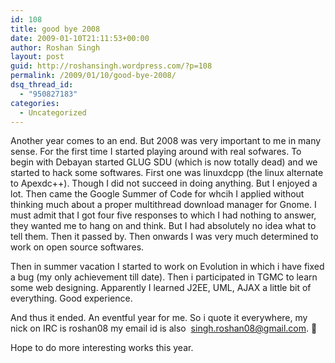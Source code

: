 ```yaml
---
id: 108
title: good bye 2008
date: 2009-01-10T21:11:53+00:00
author: Roshan Singh
layout: post
guid: http://roshansingh.wordpress.com/?p=108
permalink: /2009/01/10/good-bye-2008/
dsq_thread_id:
  - "950827183"
categories:
  - Uncategorized
---
```

Another year comes to an end. But 2008 was very important to me in many sense. For the first time I started playing around with real sofwares. To begin with Debayan started GLUG SDU (which is now totally dead) and we started to hack some softwares. First one was linuxdcpp (the linux alternate to Apexdc++). Though I did not succeed in doing anything. But I enjoyed a lot. Then came the Google Summer of Code for whcih I applied without thinking much about a proper multithread download manager for Gnome. I must admit that I got four five responses to which I had nothing to answer, they wanted me to hang on and think. But I had absolutely no idea what to tell them. Then it passed by. Then onwards I was very much determined to work on open source softwares.

Then in summer vacation I started to work on Evolution in which i have fixed a bug (my only achievement till date). Then i participated in TGMC to learn some web designing. Apparently I learned J2EE, UML, AJAX a little bit of everything. Good experience.

And thus it ended. An eventful year for me. So i quote it everywhere, my nick on IRC is roshan08 my email id is also  singh.roshan08@gmail.com. 🙂

Hope to do more interesting works this year.